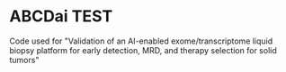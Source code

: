 # ABCDai TEST
Code used for "Validation of an AI-enabled exome/transcriptome liquid biopsy platform for early detection, MRD, and therapy selection for solid tumors"
